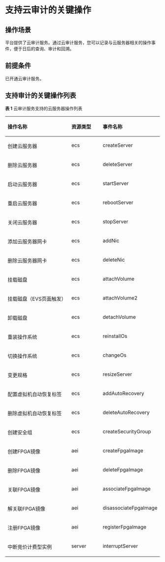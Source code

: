 # 支持云审计的关键操作<a name="ecs_03_1101"></a>

## 操作场景<a name="section162279126"></a>

平台提供了云审计服务。通过云审计服务，您可以记录与云服务器相关的操作事件，便于日后的查询、审计和回溯。

## 前提条件<a name="section152663132120"></a>

已开通云审计服务。

## 支持审计的关键操作列表<a name="section473034571816"></a>

**表 1**  云审计服务支持的云服务器操作列表

<a name="table93802002191"></a>
<table><thead align="left"><tr id="zh-cn_topic_0100236046_zh-cn_topic_0100240378_row4494804152351"><th class="cellrowborder" valign="top" width="47.5%" id="mcps1.2.4.1.1"><p id="zh-cn_topic_0100236046_zh-cn_topic_0100240378_p53500739152351"><a name="zh-cn_topic_0100236046_zh-cn_topic_0100240378_p53500739152351"></a><a name="zh-cn_topic_0100236046_zh-cn_topic_0100240378_p53500739152351"></a>操作名称</p>
</th>
<th class="cellrowborder" valign="top" width="21.89%" id="mcps1.2.4.1.2"><p id="zh-cn_topic_0100236046_zh-cn_topic_0100240378_p38592628152351"><a name="zh-cn_topic_0100236046_zh-cn_topic_0100240378_p38592628152351"></a><a name="zh-cn_topic_0100236046_zh-cn_topic_0100240378_p38592628152351"></a>资源类型</p>
</th>
<th class="cellrowborder" valign="top" width="30.61%" id="mcps1.2.4.1.3"><p id="zh-cn_topic_0100236046_zh-cn_topic_0100240378_p38995202152351"><a name="zh-cn_topic_0100236046_zh-cn_topic_0100240378_p38995202152351"></a><a name="zh-cn_topic_0100236046_zh-cn_topic_0100240378_p38995202152351"></a>事件名称</p>
</th>
</tr>
</thead>
<tbody><tr id="zh-cn_topic_0100236046_zh-cn_topic_0100240378_row8488810152351"><td class="cellrowborder" valign="top" width="47.5%" headers="mcps1.2.4.1.1 "><p id="zh-cn_topic_0100236046_zh-cn_topic_0100240378_p1479074182840"><a name="zh-cn_topic_0100236046_zh-cn_topic_0100240378_p1479074182840"></a><a name="zh-cn_topic_0100236046_zh-cn_topic_0100240378_p1479074182840"></a>创建<span id="text188033310454"><a name="text188033310454"></a><a name="text188033310454"></a>云服务器</span></p>
</td>
<td class="cellrowborder" valign="top" width="21.89%" headers="mcps1.2.4.1.2 "><p id="zh-cn_topic_0100236046_zh-cn_topic_0100240378_p26666010174542"><a name="zh-cn_topic_0100236046_zh-cn_topic_0100240378_p26666010174542"></a><a name="zh-cn_topic_0100236046_zh-cn_topic_0100240378_p26666010174542"></a>ecs</p>
</td>
<td class="cellrowborder" valign="top" width="30.61%" headers="mcps1.2.4.1.3 "><p id="zh-cn_topic_0100236046_zh-cn_topic_0100240378_p40304760182853"><a name="zh-cn_topic_0100236046_zh-cn_topic_0100240378_p40304760182853"></a><a name="zh-cn_topic_0100236046_zh-cn_topic_0100240378_p40304760182853"></a>createServer</p>
</td>
</tr>
<tr id="zh-cn_topic_0100236046_zh-cn_topic_0100240378_row49002944152351"><td class="cellrowborder" valign="top" width="47.5%" headers="mcps1.2.4.1.1 "><p id="zh-cn_topic_0100236046_zh-cn_topic_0100240378_p4503544182840"><a name="zh-cn_topic_0100236046_zh-cn_topic_0100240378_p4503544182840"></a><a name="zh-cn_topic_0100236046_zh-cn_topic_0100240378_p4503544182840"></a>删除<span id="text2033914434512"><a name="text2033914434512"></a><a name="text2033914434512"></a>云服务器</span></p>
</td>
<td class="cellrowborder" valign="top" width="21.89%" headers="mcps1.2.4.1.2 "><p id="zh-cn_topic_0100236046_zh-cn_topic_0100240378_p25570019174542"><a name="zh-cn_topic_0100236046_zh-cn_topic_0100240378_p25570019174542"></a><a name="zh-cn_topic_0100236046_zh-cn_topic_0100240378_p25570019174542"></a>ecs</p>
</td>
<td class="cellrowborder" valign="top" width="30.61%" headers="mcps1.2.4.1.3 "><p id="zh-cn_topic_0100236046_zh-cn_topic_0100240378_p55596951182853"><a name="zh-cn_topic_0100236046_zh-cn_topic_0100240378_p55596951182853"></a><a name="zh-cn_topic_0100236046_zh-cn_topic_0100240378_p55596951182853"></a>deleteServer</p>
</td>
</tr>
<tr id="zh-cn_topic_0100236046_zh-cn_topic_0100240378_row46870581152351"><td class="cellrowborder" valign="top" width="47.5%" headers="mcps1.2.4.1.1 "><p id="zh-cn_topic_0100236046_zh-cn_topic_0100240378_p61858743182840"><a name="zh-cn_topic_0100236046_zh-cn_topic_0100240378_p61858743182840"></a><a name="zh-cn_topic_0100236046_zh-cn_topic_0100240378_p61858743182840"></a>启动<span id="text78501143459"><a name="text78501143459"></a><a name="text78501143459"></a>云服务器</span></p>
</td>
<td class="cellrowborder" valign="top" width="21.89%" headers="mcps1.2.4.1.2 "><p id="zh-cn_topic_0100236046_zh-cn_topic_0100240378_p8613767174542"><a name="zh-cn_topic_0100236046_zh-cn_topic_0100240378_p8613767174542"></a><a name="zh-cn_topic_0100236046_zh-cn_topic_0100240378_p8613767174542"></a>ecs</p>
</td>
<td class="cellrowborder" valign="top" width="30.61%" headers="mcps1.2.4.1.3 "><p id="zh-cn_topic_0100236046_zh-cn_topic_0100240378_p63532892182853"><a name="zh-cn_topic_0100236046_zh-cn_topic_0100240378_p63532892182853"></a><a name="zh-cn_topic_0100236046_zh-cn_topic_0100240378_p63532892182853"></a>startServer</p>
</td>
</tr>
<tr id="zh-cn_topic_0100236046_zh-cn_topic_0100240378_row7788966152351"><td class="cellrowborder" valign="top" width="47.5%" headers="mcps1.2.4.1.1 "><p id="zh-cn_topic_0100236046_zh-cn_topic_0100240378_p64976120182840"><a name="zh-cn_topic_0100236046_zh-cn_topic_0100240378_p64976120182840"></a><a name="zh-cn_topic_0100236046_zh-cn_topic_0100240378_p64976120182840"></a>重启云服务器</p>
</td>
<td class="cellrowborder" valign="top" width="21.89%" headers="mcps1.2.4.1.2 "><p id="zh-cn_topic_0100236046_zh-cn_topic_0100240378_p54096932174542"><a name="zh-cn_topic_0100236046_zh-cn_topic_0100240378_p54096932174542"></a><a name="zh-cn_topic_0100236046_zh-cn_topic_0100240378_p54096932174542"></a>ecs</p>
</td>
<td class="cellrowborder" valign="top" width="30.61%" headers="mcps1.2.4.1.3 "><p id="zh-cn_topic_0100236046_zh-cn_topic_0100240378_p10362200182853"><a name="zh-cn_topic_0100236046_zh-cn_topic_0100240378_p10362200182853"></a><a name="zh-cn_topic_0100236046_zh-cn_topic_0100240378_p10362200182853"></a>rebootServer</p>
</td>
</tr>
<tr id="zh-cn_topic_0100236046_zh-cn_topic_0100240378_row38304153152351"><td class="cellrowborder" valign="top" width="47.5%" headers="mcps1.2.4.1.1 "><p id="zh-cn_topic_0100236046_zh-cn_topic_0100240378_p55842976182840"><a name="zh-cn_topic_0100236046_zh-cn_topic_0100240378_p55842976182840"></a><a name="zh-cn_topic_0100236046_zh-cn_topic_0100240378_p55842976182840"></a>关闭云服务器</p>
</td>
<td class="cellrowborder" valign="top" width="21.89%" headers="mcps1.2.4.1.2 "><p id="zh-cn_topic_0100236046_zh-cn_topic_0100240378_p21298090174542"><a name="zh-cn_topic_0100236046_zh-cn_topic_0100240378_p21298090174542"></a><a name="zh-cn_topic_0100236046_zh-cn_topic_0100240378_p21298090174542"></a>ecs</p>
</td>
<td class="cellrowborder" valign="top" width="30.61%" headers="mcps1.2.4.1.3 "><p id="zh-cn_topic_0100236046_zh-cn_topic_0100240378_p37851432182853"><a name="zh-cn_topic_0100236046_zh-cn_topic_0100240378_p37851432182853"></a><a name="zh-cn_topic_0100236046_zh-cn_topic_0100240378_p37851432182853"></a>stopServer</p>
</td>
</tr>
<tr id="zh-cn_topic_0100236046_zh-cn_topic_0100240378_row43012085152351"><td class="cellrowborder" valign="top" width="47.5%" headers="mcps1.2.4.1.1 "><p id="zh-cn_topic_0100236046_zh-cn_topic_0100240378_p41558297182840"><a name="zh-cn_topic_0100236046_zh-cn_topic_0100240378_p41558297182840"></a><a name="zh-cn_topic_0100236046_zh-cn_topic_0100240378_p41558297182840"></a>添加云服务器网卡</p>
</td>
<td class="cellrowborder" valign="top" width="21.89%" headers="mcps1.2.4.1.2 "><p id="zh-cn_topic_0100236046_zh-cn_topic_0100240378_p7062991174542"><a name="zh-cn_topic_0100236046_zh-cn_topic_0100240378_p7062991174542"></a><a name="zh-cn_topic_0100236046_zh-cn_topic_0100240378_p7062991174542"></a>ecs</p>
</td>
<td class="cellrowborder" valign="top" width="30.61%" headers="mcps1.2.4.1.3 "><p id="zh-cn_topic_0100236046_zh-cn_topic_0100240378_p11950893182853"><a name="zh-cn_topic_0100236046_zh-cn_topic_0100240378_p11950893182853"></a><a name="zh-cn_topic_0100236046_zh-cn_topic_0100240378_p11950893182853"></a>addNic</p>
</td>
</tr>
<tr id="zh-cn_topic_0100236046_zh-cn_topic_0100240378_row27390049152351"><td class="cellrowborder" valign="top" width="47.5%" headers="mcps1.2.4.1.1 "><p id="zh-cn_topic_0100236046_zh-cn_topic_0100240378_p29901078182840"><a name="zh-cn_topic_0100236046_zh-cn_topic_0100240378_p29901078182840"></a><a name="zh-cn_topic_0100236046_zh-cn_topic_0100240378_p29901078182840"></a>删除云服务器网卡</p>
</td>
<td class="cellrowborder" valign="top" width="21.89%" headers="mcps1.2.4.1.2 "><p id="zh-cn_topic_0100236046_zh-cn_topic_0100240378_p4134417174542"><a name="zh-cn_topic_0100236046_zh-cn_topic_0100240378_p4134417174542"></a><a name="zh-cn_topic_0100236046_zh-cn_topic_0100240378_p4134417174542"></a>ecs</p>
</td>
<td class="cellrowborder" valign="top" width="30.61%" headers="mcps1.2.4.1.3 "><p id="zh-cn_topic_0100236046_zh-cn_topic_0100240378_p55158100182853"><a name="zh-cn_topic_0100236046_zh-cn_topic_0100240378_p55158100182853"></a><a name="zh-cn_topic_0100236046_zh-cn_topic_0100240378_p55158100182853"></a>deleteNic</p>
</td>
</tr>
<tr id="zh-cn_topic_0100236046_zh-cn_topic_0100240378_row62579149152351"><td class="cellrowborder" valign="top" width="47.5%" headers="mcps1.2.4.1.1 "><p id="zh-cn_topic_0100236046_zh-cn_topic_0100240378_p54614098182840"><a name="zh-cn_topic_0100236046_zh-cn_topic_0100240378_p54614098182840"></a><a name="zh-cn_topic_0100236046_zh-cn_topic_0100240378_p54614098182840"></a>挂载磁盘</p>
</td>
<td class="cellrowborder" valign="top" width="21.89%" headers="mcps1.2.4.1.2 "><p id="zh-cn_topic_0100236046_zh-cn_topic_0100240378_p21846135174542"><a name="zh-cn_topic_0100236046_zh-cn_topic_0100240378_p21846135174542"></a><a name="zh-cn_topic_0100236046_zh-cn_topic_0100240378_p21846135174542"></a>ecs</p>
</td>
<td class="cellrowborder" valign="top" width="30.61%" headers="mcps1.2.4.1.3 "><p id="zh-cn_topic_0100236046_zh-cn_topic_0100240378_p12045775182853"><a name="zh-cn_topic_0100236046_zh-cn_topic_0100240378_p12045775182853"></a><a name="zh-cn_topic_0100236046_zh-cn_topic_0100240378_p12045775182853"></a>attachVolume</p>
</td>
</tr>
<tr id="zh-cn_topic_0100236046_zh-cn_topic_0100240378_row1324656317345"><td class="cellrowborder" valign="top" width="47.5%" headers="mcps1.2.4.1.1 "><p id="zh-cn_topic_0100236046_zh-cn_topic_0100240378_p18121296182840"><a name="zh-cn_topic_0100236046_zh-cn_topic_0100240378_p18121296182840"></a><a name="zh-cn_topic_0100236046_zh-cn_topic_0100240378_p18121296182840"></a>挂载磁盘（EVS页面触发）</p>
</td>
<td class="cellrowborder" valign="top" width="21.89%" headers="mcps1.2.4.1.2 "><p id="zh-cn_topic_0100236046_zh-cn_topic_0100240378_p13269328174542"><a name="zh-cn_topic_0100236046_zh-cn_topic_0100240378_p13269328174542"></a><a name="zh-cn_topic_0100236046_zh-cn_topic_0100240378_p13269328174542"></a>ecs</p>
</td>
<td class="cellrowborder" valign="top" width="30.61%" headers="mcps1.2.4.1.3 "><p id="zh-cn_topic_0100236046_zh-cn_topic_0100240378_p57218009182853"><a name="zh-cn_topic_0100236046_zh-cn_topic_0100240378_p57218009182853"></a><a name="zh-cn_topic_0100236046_zh-cn_topic_0100240378_p57218009182853"></a>attachVolume2</p>
</td>
</tr>
<tr id="zh-cn_topic_0100236046_zh-cn_topic_0100240378_row2374058217349"><td class="cellrowborder" valign="top" width="47.5%" headers="mcps1.2.4.1.1 "><p id="zh-cn_topic_0100236046_zh-cn_topic_0100240378_p57087771182840"><a name="zh-cn_topic_0100236046_zh-cn_topic_0100240378_p57087771182840"></a><a name="zh-cn_topic_0100236046_zh-cn_topic_0100240378_p57087771182840"></a>卸载磁盘</p>
</td>
<td class="cellrowborder" valign="top" width="21.89%" headers="mcps1.2.4.1.2 "><p id="zh-cn_topic_0100236046_zh-cn_topic_0100240378_p53124851174542"><a name="zh-cn_topic_0100236046_zh-cn_topic_0100240378_p53124851174542"></a><a name="zh-cn_topic_0100236046_zh-cn_topic_0100240378_p53124851174542"></a>ecs</p>
</td>
<td class="cellrowborder" valign="top" width="30.61%" headers="mcps1.2.4.1.3 "><p id="zh-cn_topic_0100236046_zh-cn_topic_0100240378_p37324405182853"><a name="zh-cn_topic_0100236046_zh-cn_topic_0100240378_p37324405182853"></a><a name="zh-cn_topic_0100236046_zh-cn_topic_0100240378_p37324405182853"></a>detachVolume</p>
</td>
</tr>
<tr id="zh-cn_topic_0100236046_zh-cn_topic_0100240378_row81222699254"><td class="cellrowborder" valign="top" width="47.5%" headers="mcps1.2.4.1.1 "><p id="zh-cn_topic_0100236046_zh-cn_topic_0100240378_p9489927182840"><a name="zh-cn_topic_0100236046_zh-cn_topic_0100240378_p9489927182840"></a><a name="zh-cn_topic_0100236046_zh-cn_topic_0100240378_p9489927182840"></a>重装操作系统</p>
</td>
<td class="cellrowborder" valign="top" width="21.89%" headers="mcps1.2.4.1.2 "><p id="zh-cn_topic_0100236046_zh-cn_topic_0100240378_p145192709337"><a name="zh-cn_topic_0100236046_zh-cn_topic_0100240378_p145192709337"></a><a name="zh-cn_topic_0100236046_zh-cn_topic_0100240378_p145192709337"></a>ecs</p>
</td>
<td class="cellrowborder" valign="top" width="30.61%" headers="mcps1.2.4.1.3 "><p id="zh-cn_topic_0100236046_zh-cn_topic_0100240378_p30401839182853"><a name="zh-cn_topic_0100236046_zh-cn_topic_0100240378_p30401839182853"></a><a name="zh-cn_topic_0100236046_zh-cn_topic_0100240378_p30401839182853"></a>reinstallOs</p>
</td>
</tr>
<tr id="zh-cn_topic_0100236046_zh-cn_topic_0100240378_row337219129254"><td class="cellrowborder" valign="top" width="47.5%" headers="mcps1.2.4.1.1 "><p id="zh-cn_topic_0100236046_zh-cn_topic_0100240378_p5943917182840"><a name="zh-cn_topic_0100236046_zh-cn_topic_0100240378_p5943917182840"></a><a name="zh-cn_topic_0100236046_zh-cn_topic_0100240378_p5943917182840"></a>切换操作系统</p>
</td>
<td class="cellrowborder" valign="top" width="21.89%" headers="mcps1.2.4.1.2 "><p id="zh-cn_topic_0100236046_zh-cn_topic_0100240378_p484569019337"><a name="zh-cn_topic_0100236046_zh-cn_topic_0100240378_p484569019337"></a><a name="zh-cn_topic_0100236046_zh-cn_topic_0100240378_p484569019337"></a>ecs</p>
</td>
<td class="cellrowborder" valign="top" width="30.61%" headers="mcps1.2.4.1.3 "><p id="zh-cn_topic_0100236046_zh-cn_topic_0100240378_p17015512182853"><a name="zh-cn_topic_0100236046_zh-cn_topic_0100240378_p17015512182853"></a><a name="zh-cn_topic_0100236046_zh-cn_topic_0100240378_p17015512182853"></a>changeOs</p>
</td>
</tr>
<tr id="zh-cn_topic_0100236046_zh-cn_topic_0100240378_row34659958172551"><td class="cellrowborder" valign="top" width="47.5%" headers="mcps1.2.4.1.1 "><p id="zh-cn_topic_0100236046_zh-cn_topic_0100240378_p6036042182840"><a name="zh-cn_topic_0100236046_zh-cn_topic_0100240378_p6036042182840"></a><a name="zh-cn_topic_0100236046_zh-cn_topic_0100240378_p6036042182840"></a>变更规格</p>
</td>
<td class="cellrowborder" valign="top" width="21.89%" headers="mcps1.2.4.1.2 "><p id="zh-cn_topic_0100236046_zh-cn_topic_0100240378_p4178186984853"><a name="zh-cn_topic_0100236046_zh-cn_topic_0100240378_p4178186984853"></a><a name="zh-cn_topic_0100236046_zh-cn_topic_0100240378_p4178186984853"></a>ecs</p>
</td>
<td class="cellrowborder" valign="top" width="30.61%" headers="mcps1.2.4.1.3 "><p id="zh-cn_topic_0100236046_zh-cn_topic_0100240378_p7816363182853"><a name="zh-cn_topic_0100236046_zh-cn_topic_0100240378_p7816363182853"></a><a name="zh-cn_topic_0100236046_zh-cn_topic_0100240378_p7816363182853"></a>resizeServer</p>
</td>
</tr>
<tr id="zh-cn_topic_0100236046_zh-cn_topic_0100240378_row24525460172551"><td class="cellrowborder" valign="top" width="47.5%" headers="mcps1.2.4.1.1 "><p id="zh-cn_topic_0100236046_zh-cn_topic_0100240378_p38198539182840"><a name="zh-cn_topic_0100236046_zh-cn_topic_0100240378_p38198539182840"></a><a name="zh-cn_topic_0100236046_zh-cn_topic_0100240378_p38198539182840"></a>配置虚拟机自动恢复标签</p>
</td>
<td class="cellrowborder" valign="top" width="21.89%" headers="mcps1.2.4.1.2 "><p id="zh-cn_topic_0100236046_zh-cn_topic_0100240378_p5866748684853"><a name="zh-cn_topic_0100236046_zh-cn_topic_0100240378_p5866748684853"></a><a name="zh-cn_topic_0100236046_zh-cn_topic_0100240378_p5866748684853"></a>ecs</p>
</td>
<td class="cellrowborder" valign="top" width="30.61%" headers="mcps1.2.4.1.3 "><p id="zh-cn_topic_0100236046_zh-cn_topic_0100240378_p60984371182853"><a name="zh-cn_topic_0100236046_zh-cn_topic_0100240378_p60984371182853"></a><a name="zh-cn_topic_0100236046_zh-cn_topic_0100240378_p60984371182853"></a>addAutoRecovery</p>
</td>
</tr>
<tr id="zh-cn_topic_0100236046_zh-cn_topic_0100240378_row55894487172613"><td class="cellrowborder" valign="top" width="47.5%" headers="mcps1.2.4.1.1 "><p id="zh-cn_topic_0100236046_zh-cn_topic_0100240378_p63665350182840"><a name="zh-cn_topic_0100236046_zh-cn_topic_0100240378_p63665350182840"></a><a name="zh-cn_topic_0100236046_zh-cn_topic_0100240378_p63665350182840"></a>删除虚拟机自动恢复标签</p>
</td>
<td class="cellrowborder" valign="top" width="21.89%" headers="mcps1.2.4.1.2 "><p id="zh-cn_topic_0100236046_zh-cn_topic_0100240378_p564335384857"><a name="zh-cn_topic_0100236046_zh-cn_topic_0100240378_p564335384857"></a><a name="zh-cn_topic_0100236046_zh-cn_topic_0100240378_p564335384857"></a>ecs</p>
</td>
<td class="cellrowborder" valign="top" width="30.61%" headers="mcps1.2.4.1.3 "><p id="zh-cn_topic_0100236046_zh-cn_topic_0100240378_p31538754182853"><a name="zh-cn_topic_0100236046_zh-cn_topic_0100240378_p31538754182853"></a><a name="zh-cn_topic_0100236046_zh-cn_topic_0100240378_p31538754182853"></a>deleteAutoRecovery</p>
</td>
</tr>
<tr id="zh-cn_topic_0100236046_zh-cn_topic_0100240378_row29461583172613"><td class="cellrowborder" valign="top" width="47.5%" headers="mcps1.2.4.1.1 "><p id="zh-cn_topic_0100236046_zh-cn_topic_0100240378_p3970294084831"><a name="zh-cn_topic_0100236046_zh-cn_topic_0100240378_p3970294084831"></a><a name="zh-cn_topic_0100236046_zh-cn_topic_0100240378_p3970294084831"></a>创建安全组</p>
</td>
<td class="cellrowborder" valign="top" width="21.89%" headers="mcps1.2.4.1.2 "><p id="zh-cn_topic_0100236046_zh-cn_topic_0100240378_p2036412484857"><a name="zh-cn_topic_0100236046_zh-cn_topic_0100240378_p2036412484857"></a><a name="zh-cn_topic_0100236046_zh-cn_topic_0100240378_p2036412484857"></a>ecs</p>
</td>
<td class="cellrowborder" valign="top" width="30.61%" headers="mcps1.2.4.1.3 "><p id="zh-cn_topic_0100236046_zh-cn_topic_0100240378_p4042103484849"><a name="zh-cn_topic_0100236046_zh-cn_topic_0100240378_p4042103484849"></a><a name="zh-cn_topic_0100236046_zh-cn_topic_0100240378_p4042103484849"></a>createSecurityGroup</p>
</td>
</tr>
<tr id="zh-cn_topic_0100236046_row26434711219"><td class="cellrowborder" valign="top" width="47.5%" headers="mcps1.2.4.1.1 "><p id="zh-cn_topic_0100236046_p718335514122"><a name="zh-cn_topic_0100236046_p718335514122"></a><a name="zh-cn_topic_0100236046_p718335514122"></a>创建FPGA镜像</p>
</td>
<td class="cellrowborder" valign="top" width="21.89%" headers="mcps1.2.4.1.2 "><p id="zh-cn_topic_0100236046_p176411711121315"><a name="zh-cn_topic_0100236046_p176411711121315"></a><a name="zh-cn_topic_0100236046_p176411711121315"></a>aei</p>
</td>
<td class="cellrowborder" valign="top" width="30.61%" headers="mcps1.2.4.1.3 "><p id="zh-cn_topic_0100236046_p1778061817137"><a name="zh-cn_topic_0100236046_p1778061817137"></a><a name="zh-cn_topic_0100236046_p1778061817137"></a>createFpgaImage</p>
</td>
</tr>
<tr id="zh-cn_topic_0100236046_row166018781216"><td class="cellrowborder" valign="top" width="47.5%" headers="mcps1.2.4.1.1 "><p id="zh-cn_topic_0100236046_p1318325581210"><a name="zh-cn_topic_0100236046_p1318325581210"></a><a name="zh-cn_topic_0100236046_p1318325581210"></a>删除FPGA镜像</p>
</td>
<td class="cellrowborder" valign="top" width="21.89%" headers="mcps1.2.4.1.2 "><p id="zh-cn_topic_0100236046_p18641611101319"><a name="zh-cn_topic_0100236046_p18641611101319"></a><a name="zh-cn_topic_0100236046_p18641611101319"></a>aei</p>
</td>
<td class="cellrowborder" valign="top" width="30.61%" headers="mcps1.2.4.1.3 "><p id="zh-cn_topic_0100236046_p147801418171310"><a name="zh-cn_topic_0100236046_p147801418171310"></a><a name="zh-cn_topic_0100236046_p147801418171310"></a>deleteFpgaImage</p>
</td>
</tr>
<tr id="zh-cn_topic_0100236046_row1566077111215"><td class="cellrowborder" valign="top" width="47.5%" headers="mcps1.2.4.1.1 "><p id="zh-cn_topic_0100236046_p818317553124"><a name="zh-cn_topic_0100236046_p818317553124"></a><a name="zh-cn_topic_0100236046_p818317553124"></a>关联FPGA镜像</p>
</td>
<td class="cellrowborder" valign="top" width="21.89%" headers="mcps1.2.4.1.2 "><p id="zh-cn_topic_0100236046_p186411011171313"><a name="zh-cn_topic_0100236046_p186411011171313"></a><a name="zh-cn_topic_0100236046_p186411011171313"></a>aei</p>
</td>
<td class="cellrowborder" valign="top" width="30.61%" headers="mcps1.2.4.1.3 "><p id="zh-cn_topic_0100236046_p157801918201315"><a name="zh-cn_topic_0100236046_p157801918201315"></a><a name="zh-cn_topic_0100236046_p157801918201315"></a>associateFpgaImage</p>
</td>
</tr>
<tr id="zh-cn_topic_0100236046_row26601577126"><td class="cellrowborder" valign="top" width="47.5%" headers="mcps1.2.4.1.1 "><p id="zh-cn_topic_0100236046_p1618355541213"><a name="zh-cn_topic_0100236046_p1618355541213"></a><a name="zh-cn_topic_0100236046_p1618355541213"></a>解关联FPGA镜像</p>
</td>
<td class="cellrowborder" valign="top" width="21.89%" headers="mcps1.2.4.1.2 "><p id="zh-cn_topic_0100236046_p206410114136"><a name="zh-cn_topic_0100236046_p206410114136"></a><a name="zh-cn_topic_0100236046_p206410114136"></a>aei</p>
</td>
<td class="cellrowborder" valign="top" width="30.61%" headers="mcps1.2.4.1.3 "><p id="zh-cn_topic_0100236046_p678021881320"><a name="zh-cn_topic_0100236046_p678021881320"></a><a name="zh-cn_topic_0100236046_p678021881320"></a>disassociateFpgaImage</p>
</td>
</tr>
<tr id="zh-cn_topic_0100236046_row166604715122"><td class="cellrowborder" valign="top" width="47.5%" headers="mcps1.2.4.1.1 "><p id="zh-cn_topic_0100236046_p81835559123"><a name="zh-cn_topic_0100236046_p81835559123"></a><a name="zh-cn_topic_0100236046_p81835559123"></a>注册FPGA镜像</p>
</td>
<td class="cellrowborder" valign="top" width="21.89%" headers="mcps1.2.4.1.2 "><p id="zh-cn_topic_0100236046_p16641131117139"><a name="zh-cn_topic_0100236046_p16641131117139"></a><a name="zh-cn_topic_0100236046_p16641131117139"></a>aei</p>
</td>
<td class="cellrowborder" valign="top" width="30.61%" headers="mcps1.2.4.1.3 "><p id="zh-cn_topic_0100236046_p17801418141311"><a name="zh-cn_topic_0100236046_p17801418141311"></a><a name="zh-cn_topic_0100236046_p17801418141311"></a>registerFpgaImage</p>
</td>
</tr>
<tr id="zh-cn_topic_0100236046_row159974295312"><td class="cellrowborder" valign="top" width="47.5%" headers="mcps1.2.4.1.1 "><p id="zh-cn_topic_0100236046_p199977291839"><a name="zh-cn_topic_0100236046_p199977291839"></a><a name="zh-cn_topic_0100236046_p199977291839"></a>中断竞价计费型实例</p>
</td>
<td class="cellrowborder" valign="top" width="21.89%" headers="mcps1.2.4.1.2 "><p id="zh-cn_topic_0100236046_p169971291837"><a name="zh-cn_topic_0100236046_p169971291837"></a><a name="zh-cn_topic_0100236046_p169971291837"></a>server</p>
</td>
<td class="cellrowborder" valign="top" width="30.61%" headers="mcps1.2.4.1.3 "><p id="zh-cn_topic_0100236046_p199971029934"><a name="zh-cn_topic_0100236046_p199971029934"></a><a name="zh-cn_topic_0100236046_p199971029934"></a>interruptServer</p>
</td>
</tr>
</tbody>
</table>

